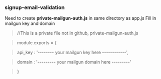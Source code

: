### signup-email-validation

Need to create **private-mailgun-auth.js** in same directory as app.js
Fill in mailgun key and domain

>//This is a private file not in github, private-mailgun-auth.js

>module.exports = {

>  api_key : '-------- your mailgun key here ------------',

>  domain : '--------- your mailgun domain here ---------'

>}
